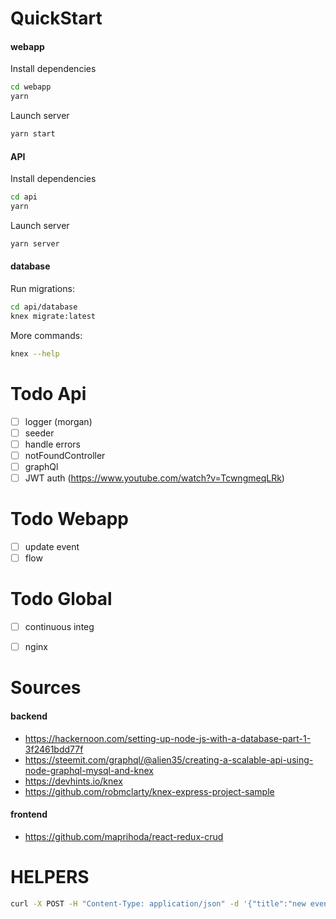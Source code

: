 # QuickStart
#### webapp
Install dependencies
```sh
cd webapp
yarn
```

Launch server
```sh
yarn start
```

#### API 
Install dependencies
```sh
cd api
yarn
```
Launch server
```sh
yarn server
```

#### database 
Run migrations:
```sh
cd api/database
knex migrate:latest  
```
More commands:
```sh
knex --help
```

# Todo Api
- [ ] logger (morgan)
- [ ] seeder
- [ ] handle errors 
- [ ] notFoundController
- [ ] graphQl
- [ ] JWT auth (https://www.youtube.com/watch?v=TcwngmeqLRk)

# Todo Webapp
- [ ] update event
- [ ] flow

# Todo Global
- [ ] continuous integ
- [ ] nginx


# Sources
#### backend
- https://hackernoon.com/setting-up-node-js-with-a-database-part-1-3f2461bdd77f
- https://steemit.com/graphql/@alien35/creating-a-scalable-api-using-node-graphql-mysql-and-knex
- https://devhints.io/knex
- https://github.com/robmclarty/knex-express-project-sample

#### frontend
- https://github.com/maprihoda/react-redux-crud

# HELPERS
```sh
curl -X POST -H "Content-Type: application/json" -d '{"title":"new event"}' http://localhost:3003/api/events
```